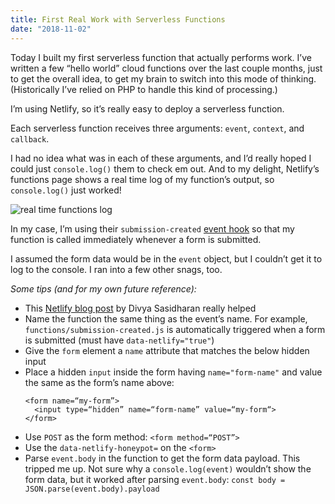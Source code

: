 ```yaml
---
title: First Real Work with Serverless Functions
date: "2018-11-02"
---
```

Today I built my first serverless function that actually performs work. I’ve written a few “hello world” cloud functions over the last couple months, just to get the overall idea, to get my brain to switch into this mode of thinking. (Historically I’ve relied on PHP to handle this kind of processing.)

I’m using Netlify, so it’s really easy to deploy a serverless function.

Each serverless function receives three arguments: `event`, `context`, and `callback`.

I had no idea what was in each of these arguments, and I’d really hoped I could just `console.log()` them to check em out. And to my delight, Netlify’s functions page shows a real time log of my function’s output, so `console.log()` just worked!

![real time functions log](/assets/img/functions-log.png)

In my case, I’m using their `submission-created` [event hook](https://www.netlify.com/docs/functions/#event-triggered-functions) so that my function is called immediately whenever a form is submitted.

I assumed the form data would be in the `event` object, but I couldn’t get it to log to the console. I ran into a few other snags, too.

*Some tips (and for my own future reference):*

* This [Netlify blog post](https://www.netlify.com/blog/2018/09/14/forms-and-functions/) by Divya Sasidharan really helped
* Name the function the same thing as the event’s name. For example, `functions/submission-created.js` is automatically triggered when a form is submitted (must have `data-netlify="true"`)
* Give the `form` element a `name` attribute that matches the below hidden input
* Place a hidden `input` inside the form having `name="form-name"` and value the same as the form’s name above:
  ```
  <form name=“my-form”>
    <input type=“hidden” name=“form-name” value=“my-form“>
  </form>
  ```
* Use `POST`  as the form method: `<form method=“POST”>`
* Use the `data-netlify-honeypot=` on the `<form>`
* Parse `event.body` in the function to get the form data payload. This tripped me up. Not sure why a `console.log(event)` wouldn’t show the form data, but it worked after parsing `event.body`:
  `const body = JSON.parse(event.body).payload`

